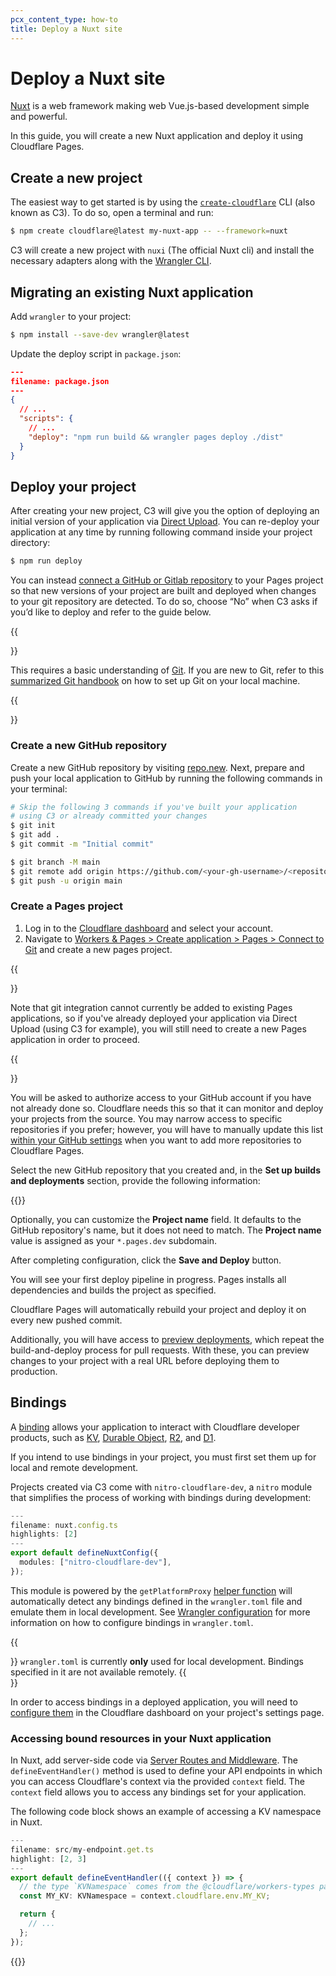 ```yaml
---
pcx_content_type: how-to
title: Deploy a Nuxt site
---
```


# Deploy a Nuxt site

[Nuxt](https://nuxt.com) is a web framework making web Vue.js-based development simple and powerful.

In this guide, you will create a new Nuxt application and deploy it using Cloudflare Pages.

## Create a new project

The easiest way to get started is by using the [`create-cloudflare`](https://www.npmjs.com/package/create-cloudflare) CLI (also known as C3). To do so, open a terminal and run:

```sh
$ npm create cloudflare@latest my-nuxt-app -- --framework=nuxt
```

C3 will create a new project with `nuxi` (The official Nuxt cli) and install the necessary adapters along with the [Wrangler CLI](/workers/wrangler/install-and-update/#check-your-wrangler-version).

## Migrating an existing Nuxt application

Add `wrangler` to your project:

```sh
$ npm install --save-dev wrangler@latest
```

Update the deploy script in `package.json`:

```json
---
filename: package.json
---
{
  // ...
  "scripts": {
    // ...
    "deploy": "npm run build && wrangler pages deploy ./dist"
  }
}
```

## Deploy your project

After creating your new project, C3 will give you the option of deploying an initial version of your application via [Direct Upload](/pages/how-to/use-direct-upload-with-continuous-integration/). You can re-deploy your application at any time by running following command inside your project directory:

```sh
$ npm run deploy
```

You can instead [connect a GitHub or Gitlab repository](/pages/configuration/git-integration) to your Pages project so that new versions of your project are built and deployed when changes to your git repository are detected. To do so, choose “No” when C3 asks if you’d like to deploy and refer to the guide below.

{{<Aside type="note">}}

This requires a basic understanding of [Git](https://git-scm.com/). If you are new to Git, refer to this [summarized Git handbook](https://guides.github.com/introduction/git-handbook/) on how to set up Git on your local machine.

{{</Aside>}}

### Create a new GitHub repository

Create a new GitHub repository by visiting [repo.new](https://repo.new). Next, prepare and push your local application to GitHub by running the following commands in your terminal:

```sh
# Skip the following 3 commands if you've built your application
# using C3 or already committed your changes
$ git init
$ git add .
$ git commit -m "Initial commit"

$ git branch -M main
$ git remote add origin https://github.com/<your-gh-username>/<repository-name>
$ git push -u origin main
```

### Create a Pages project

1. Log in to the [Cloudflare dashboard](https://dash.cloudflare.com/) and select your account.
2. Navigate to [Workers & Pages > Create application > Pages > Connect to Git](https://dash.cloudflare.com/?to=/:account/pages/new/provider/github) and create a new pages project.

{{<Aside type="note">}}

Note that git integration cannot currently be added to existing Pages applications, so if you've already deployed your application via Direct Upload (using C3 for example), you will still need to create a new Pages application in order to proceed.

{{</Aside>}}

You will be asked to authorize access to your GitHub account if you have not already done so. Cloudflare needs this so that it can monitor and deploy your projects from the source. You may narrow access to specific repositories if you prefer; however, you will have to manually update this list [within your GitHub settings](https://github.com/settings/installations) when you want to add more repositories to Cloudflare Pages.

Select the new GitHub repository that you created and, in the **Set up builds and deployments** section, provide the following information:

{{<pages-build-preset framework="nuxt">}}

Optionally, you can customize the **Project name** field. It defaults to the GitHub repository's name, but it does not need to match. The **Project name** value is assigned as your `*.pages.dev` subdomain.

After completing configuration, click the **Save and Deploy** button.

You will see your first deploy pipeline in progress. Pages installs all dependencies and builds the project as specified.

Cloudflare Pages will automatically rebuild your project and deploy it on every new pushed commit.

Additionally, you will have access to [preview deployments](/pages/configuration/preview-deployments/), which repeat the build-and-deploy process for pull requests. With these, you can preview changes to your project with a real URL before deploying them to production.

## Bindings

A [binding](/pages/functions/bindings/) allows your application to interact with Cloudflare developer products, such as [KV](/kv/reference/how-kv-works/), [Durable Object](/durable-objects/), [R2](/r2/), and [D1](https://blog.cloudflare.com/introducing-d1/).

If you intend to use bindings in your project, you must first set them up for local and remote development.

Projects created via C3 come with `nitro-cloudflare-dev`, a `nitro` module that simplifies the process of working with bindings during development:

```typescript
---
filename: nuxt.config.ts
highlights: [2]
---
export default defineNuxtConfig({
  modules: ["nitro-cloudflare-dev"],
});
```

This module is powered by the `getPlatformProxy` [helper function](/workers/wrangler/api#getplatformproxy) will automatically detect any bindings defined in the `wrangler.toml` file and emulate them in local development. See [Wrangler configuration](workers/wrangler/configuration/#bindings) for more information on how to configure bindings in `wrangler.toml`.

{{<Aside type="note">}}
`wrangler.toml` is currently **only** used for local development. Bindings specified in it are not available remotely.
{{</Aside>}}

In order to access bindings in a deployed application, you will need to [configure them](/pages/functions/bindings/) in the Cloudflare dashboard on your project's settings page.

### Accessing bound resources in your Nuxt application

In Nuxt, add server-side code via [Server Routes and Middleware](https://nuxt.com/docs/guide/directory-structure/server#server-directory). The `defineEventHandler()` method is used to define your API endpoints in which you can access Cloudflare's context via the provided `context` field. The `context` field allows you to access any bindings set for your application.

The following code block shows an example of accessing a KV namespace in Nuxt.

```typescript
---
filename: src/my-endpoint.get.ts
highlight: [2, 3]
---
export default defineEventHandler(({ context }) => {
  // the type `KVNamespace` comes from the @cloudflare/workers-types package
  const MY_KV: KVNamespace = context.cloudflare.env.MY_KV;

  return {
    // ...
  };
});
```

{{<render file="_learn-more.md" withParameters="Nuxt">}}
